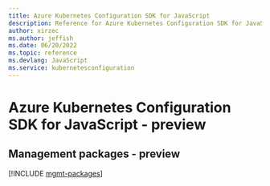 ```yaml
---
title: Azure Kubernetes Configuration SDK for JavaScript
description: Reference for Azure Kubernetes Configuration SDK for JavaScript
author: xirzec
ms.author: jeffish
ms.date: 06/20/2022
ms.topic: reference
ms.devlang: JavaScript
ms.service: kubernetesconfiguration
---
```

# Azure Kubernetes Configuration SDK for JavaScript - preview
## Management packages - preview
[!INCLUDE [mgmt-packages](kubernetes-configuration-mgmt-index.md)]

